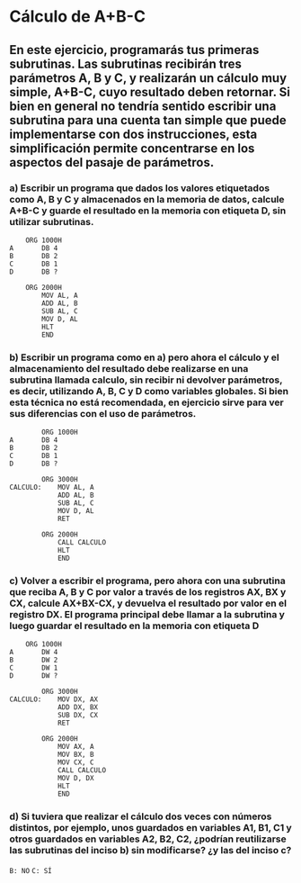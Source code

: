 # Cálculo de A+B-C
## En este ejercicio, programarás tus primeras subrutinas. Las subrutinas recibirán tres parámetros A, B y C, y realizarán un cálculo muy simple, A+B-C, cuyo resultado deben retornar. Si bien en general no tendría sentido escribir una subrutina para una cuenta tan simple que puede implementarse con dos instrucciones, esta simplificación permite concentrarse en los aspectos del pasaje de parámetros.

### a) Escribir un programa que dados los valores etiquetados como A, B y C y almacenados en la memoria de datos, calcule A+B-C y guarde el resultado en la memoria con etiqueta D, sin utilizar subrutinas.
```assembly
	ORG 1000H
A		DB 4
B		DB 2
C		DB 1
D		DB ?

	ORG 2000H
		MOV AL, A
		ADD AL, B
		SUB AL, C
		MOV D, AL
		HLT
		END
```

### b) Escribir un programa como en a) pero ahora el cálculo y el almacenamiento del resultado debe realizarse en una subrutina llamada calculo, sin recibir ni devolver parámetros, es decir, utilizando A, B, C y D como variables globales. Si bien esta técnica no está recomendada, en ejercicio sirve para ver sus diferencias con el uso de parámetros.
```assembly
    	ORG 1000H
A		DB 4
B		DB 2
C		DB 1
D		DB ?
	
        ORG 3000H
CALCULO:	MOV AL, A
        	ADD AL, B
        	SUB AL, C
        	MOV D, AL
        	RET

        ORG 2000H
        	CALL CALCULO
        	HLT
       		END
```

### c) Volver a escribir el programa, pero ahora con una subrutina que reciba A, B y C por valor a través de los registros AX, BX y CX, calcule AX+BX-CX, y devuelva el resultado por valor en el registro DX. El programa principal debe llamar a la subrutina y luego guardar el resultado en la memoria con etiqueta D
```assembly
	ORG 1000H
A		DW 4
B		DW 2
C		DW 1
D		DW ?
	
        ORG 3000H
CALCULO:	MOV DX, AX
        	ADD DX, BX
        	SUB DX, CX
        	RET

        ORG 2000H
        	MOV AX, A
        	MOV BX, B
        	MOV CX, C
        	CALL CALCULO
        	MOV D, DX
        	HLT
        	END
```

### d) Si tuviera que realizar el cálculo dos veces con números distintos, por ejemplo, unos guardados en variables A1, B1, C1 y otros guardados en variables A2, B2, C2, ¿podrían reutilizarse las subrutinas del inciso b) sin modificarse? ¿y las del inciso c?
`B: NO`
`C: SÍ`
